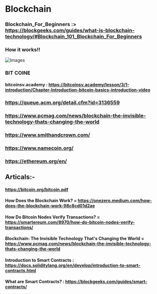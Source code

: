 # Blockchain

### Blockchain_For_Beginners :>  https://blockgeeks.com/guides/what-is-blockchain-technology/#Blockchain_101_Blockchain_For_Beginners

### How it works!!
![Images](https://github.com/Hareesh108/Blockchain/assets/72018706/462a5937-ce95-4465-a532-69075e93e17e)


### BIT COINE
#### bitcoinsv.academy : https://bitcoinsv.academy/lesson/3/1-introduction/Chapter-Introduction-bitcoin-basics-introduction-video
### https://queue.acm.org/detail.cfm?id=3136559

### https://www.pcmag.com/news/blockchain-the-invisible-technology-thats-changing-the-world

### https://www.smithandcrown.com/

### https://www.namecoin.org/

### https://ethereum.org/en/

## Articals:-
#### https://bitcoin.org/bitcoin.pdf
#### How Does the Blockchain Work? = https://onezero.medium.com/how-does-the-blockchain-work-98c8cd01d2ae
#### How Do Bitcoin Nodes Verify Transactions? = https://smartereum.com/8970/how-do-bitcoin-nodes-verify-transactions/
#### Blockchain: The Invisible Technology That's Changing the World = https://www.pcmag.com/news/blockchain-the-invisible-technology-thats-changing-the-world

#### Introduction to Smart Contracts : https://docs.soliditylang.org/en/develop/introduction-to-smart-contracts.html
#### What are Smart Contracts? : https://blockgeeks.com/guides/smart-contracts/
